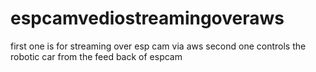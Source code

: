 # espcamvediostreamingoveraws

first one is for streaming over esp cam via aws
second one controls the robotic car from the feed back of espcam
